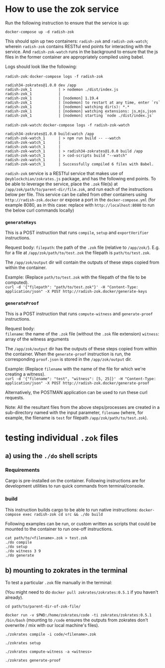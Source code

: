 # How to use the zok service

Run the following instruction to ensure that the service is up:

`docker-compose up -d radish-zok`

This should spin up two containers: `radish-zok` and `radish-zok-watch`; wherein `radish-zok` contains RESTful end points for interacting with the service. And `radish-zok-watch` runs in the background to ensure that the js files in the former container are appropriately compiled using babel.

Logs should look like the following:

`radish-zok`: `docker-compose logs -f radish-zok`
```
radish34-zokrates@1.0.0 dev /app
radish-zok_1            | > nodemon ./dist/index.js
radish-zok_1            |
radish-zok_1            | [nodemon] 1.19.4
radish-zok_1            | [nodemon] to restart at any time, enter `rs`
radish-zok_1            | [nodemon] watching dir(s): *.*
radish-zok_1            | [nodemon] watching extensions: js,mjs,json
radish-zok_1            | [nodemon] starting `node ./dist/index.js`

```

`radish-zok-watch`: `docker-compose logs -f radish-zok-watch`

```
radish34-zokrates@1.0.0 build:watch /app
radish-zok-watch_1      | > npm run build -- --watch
radish-zok-watch_1      |
radish-zok-watch_1      |
radish-zok-watch_1      | > radish34-zokrates@1.0.0 build /app
radish-zok-watch_1      | > cod-scripts build "--watch"
radish-zok-watch_1      |
radish-zok-watch_1      | Successfully compiled 6 files with Babel.
```

`radish-zok` service is a RESTful service that makes use of `@eyblockchian/zokrates.js` package, and has the following end points. To be able to leverage the service, place the `.zok` file(s) at `/app/zok/path/to/parent-dir/file.zok`, and run each of the instructions below per file. This service can be called from other containers using `http://radish-zok.docker` or expose a port in the `docker-compose.yml` (for example 8080, as in this case: replace with `http://localhost:8080` to run the below curl commands locally)

### `generateKeys`
This is a POST instruction that runs `compile`, `setup` and `exportVerifier` instructions.

Request body:
`filepath`: the path of the `.zok` file (relative to `/app/zok/`).
E.g. for a file at `/app/zok/path/to/test.zok` the filepath is `path/to/test.zok`.

The `/app/zok/output` dir will contain the outputs of these steps copied from within the container.

Example: (Replace `path/to/test.zok` with the filepath of the file to be computed).  
`curl -d '{"filepath": "path/to/test.zok"}' -H "Content-Type: application/json" -X POST http://radish-zok.docker/generate-keys`

### `generateProof`
This is a POST instruction that runs `compute-witness` and `generate-proof` instructions.

Request body:  
`filename`: the name of the `.zok` file (without the `.zok` file extension)
`witness`: array of the witness arguments  

The `/app/zok/output` dir has the outputs of these steps copied from within the container. When the `generate-proof` instruction is run, the corresponding `proof.json` is stored in the `/app/zok/output` dir.  

Example: (Replace `filename` with the name of the file for which we're creating a witness).  
`curl -d '{"filename": "test", "witness": [5, 25]}' -H "Content-Type: application/json" -X POST http://radish-zok.docker/generate-proof`

Alternatively, the POSTMAN application can be used to run these curl requests.

Note: All the resultant files from the above steps/processes are created in a sub-directory named with the input parameter, `filename` (where, for example, the filename is `test` for filepath `/app/zok/path/to/test.zok`).


# testing individual `.zok` files

## a) using the `./do` shell scripts

### Requirements
Cargo is pre-installed on the container. Following instructions are for development utilities to run quick commands from terminal/console.

### build

This instruction builds cargo to be able to run native instructions: `docker-compose exec radish-zok cd src && ./do build`

Following examples can be run, or custom written as scripts that could be mounted to the container to run one-off instructions.

```
cat path/to/<filename>.zok > test.zok
./do compile
./do setup
./do witness 3 9
./do generate
```

## b) mounting to zokrates in the terminal

To test a particular `.zok` file manually in the terminal:

(You might need to do `docker pull zokrates/zokrates:0.5.1` if you haven't already).

`cd path/to/parent-dir-of-zok-file/`

`docker run -v $PWD:/home/zokrates/code -ti zokrates/zokrates:0.5.1 /bin/bash` (mounting to `/code` ensures the outputs from zokrates don't overwrite / mix with our local machine's files).

`./zokrates compile -i code/<filename>.zok`

`./zokrates setup`

`./zokrates compute-witness -a <witness>`

`./zokrates generate-proof`
